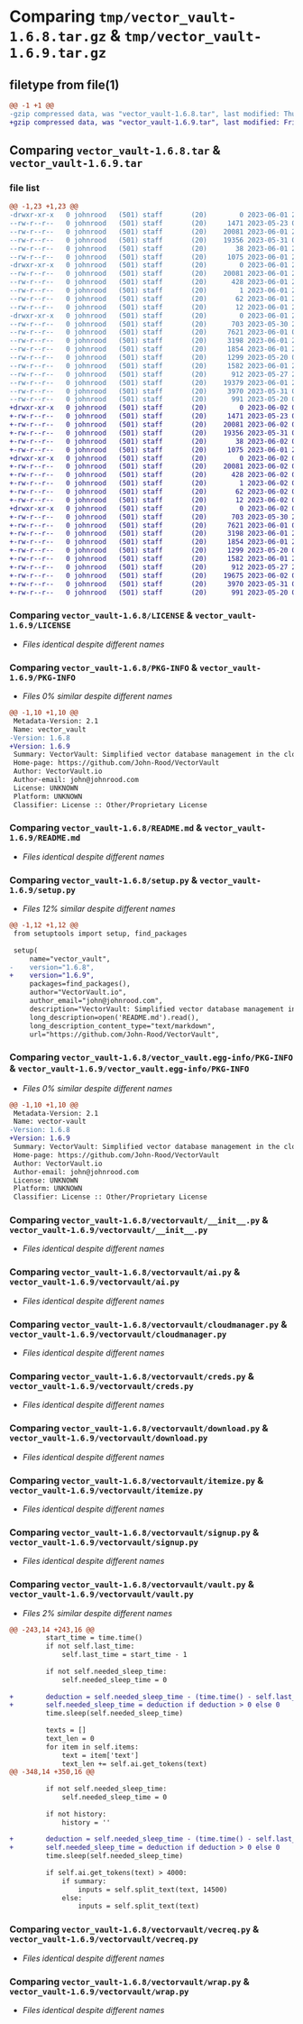 # Comparing `tmp/vector_vault-1.6.8.tar.gz` & `tmp/vector_vault-1.6.9.tar.gz`

## filetype from file(1)

```diff
@@ -1 +1 @@
-gzip compressed data, was "vector_vault-1.6.8.tar", last modified: Thu Jun  1 23:54:15 2023, max compression
+gzip compressed data, was "vector_vault-1.6.9.tar", last modified: Fri Jun  2 00:01:45 2023, max compression
```

## Comparing `vector_vault-1.6.8.tar` & `vector_vault-1.6.9.tar`

### file list

```diff
@@ -1,23 +1,23 @@
-drwxr-xr-x   0 johnrood   (501) staff       (20)        0 2023-06-01 23:54:15.515844 vector_vault-1.6.8/
--rw-r--r--   0 johnrood   (501) staff       (20)     1471 2023-05-23 07:06:02.000000 vector_vault-1.6.8/LICENSE
--rw-r--r--   0 johnrood   (501) staff       (20)    20081 2023-06-01 23:54:15.515685 vector_vault-1.6.8/PKG-INFO
--rw-r--r--   0 johnrood   (501) staff       (20)    19356 2023-05-31 07:01:35.000000 vector_vault-1.6.8/README.md
--rw-r--r--   0 johnrood   (501) staff       (20)       38 2023-06-01 23:54:15.515887 vector_vault-1.6.8/setup.cfg
--rw-r--r--   0 johnrood   (501) staff       (20)     1075 2023-06-01 23:51:53.000000 vector_vault-1.6.8/setup.py
-drwxr-xr-x   0 johnrood   (501) staff       (20)        0 2023-06-01 23:54:15.512620 vector_vault-1.6.8/vector_vault.egg-info/
--rw-r--r--   0 johnrood   (501) staff       (20)    20081 2023-06-01 23:54:15.000000 vector_vault-1.6.8/vector_vault.egg-info/PKG-INFO
--rw-r--r--   0 johnrood   (501) staff       (20)      428 2023-06-01 23:54:15.000000 vector_vault-1.6.8/vector_vault.egg-info/SOURCES.txt
--rw-r--r--   0 johnrood   (501) staff       (20)        1 2023-06-01 23:54:15.000000 vector_vault-1.6.8/vector_vault.egg-info/dependency_links.txt
--rw-r--r--   0 johnrood   (501) staff       (20)       62 2023-06-01 23:54:15.000000 vector_vault-1.6.8/vector_vault.egg-info/requires.txt
--rw-r--r--   0 johnrood   (501) staff       (20)       12 2023-06-01 23:54:15.000000 vector_vault-1.6.8/vector_vault.egg-info/top_level.txt
-drwxr-xr-x   0 johnrood   (501) staff       (20)        0 2023-06-01 23:54:15.515380 vector_vault-1.6.8/vectorvault/
--rw-r--r--   0 johnrood   (501) staff       (20)      703 2023-05-30 23:38:32.000000 vector_vault-1.6.8/vectorvault/__init__.py
--rw-r--r--   0 johnrood   (501) staff       (20)     7621 2023-06-01 06:30:30.000000 vector_vault-1.6.8/vectorvault/ai.py
--rw-r--r--   0 johnrood   (501) staff       (20)     3198 2023-06-01 23:53:57.000000 vector_vault-1.6.8/vectorvault/cloudmanager.py
--rw-r--r--   0 johnrood   (501) staff       (20)     1854 2023-06-01 23:50:20.000000 vector_vault-1.6.8/vectorvault/creds.py
--rw-r--r--   0 johnrood   (501) staff       (20)     1299 2023-05-20 06:06:51.000000 vector_vault-1.6.8/vectorvault/download.py
--rw-r--r--   0 johnrood   (501) staff       (20)     1582 2023-06-01 23:54:05.000000 vector_vault-1.6.8/vectorvault/itemize.py
--rw-r--r--   0 johnrood   (501) staff       (20)      912 2023-05-27 23:34:48.000000 vector_vault-1.6.8/vectorvault/signup.py
--rw-r--r--   0 johnrood   (501) staff       (20)    19379 2023-06-01 23:53:51.000000 vector_vault-1.6.8/vectorvault/vault.py
--rw-r--r--   0 johnrood   (501) staff       (20)     3970 2023-05-31 06:48:55.000000 vector_vault-1.6.8/vectorvault/vecreq.py
--rw-r--r--   0 johnrood   (501) staff       (20)      991 2023-05-20 06:06:45.000000 vector_vault-1.6.8/vectorvault/wrap.py
+drwxr-xr-x   0 johnrood   (501) staff       (20)        0 2023-06-02 00:01:45.356590 vector_vault-1.6.9/
+-rw-r--r--   0 johnrood   (501) staff       (20)     1471 2023-05-23 07:06:02.000000 vector_vault-1.6.9/LICENSE
+-rw-r--r--   0 johnrood   (501) staff       (20)    20081 2023-06-02 00:01:45.356422 vector_vault-1.6.9/PKG-INFO
+-rw-r--r--   0 johnrood   (501) staff       (20)    19356 2023-05-31 07:01:35.000000 vector_vault-1.6.9/README.md
+-rw-r--r--   0 johnrood   (501) staff       (20)       38 2023-06-02 00:01:45.356630 vector_vault-1.6.9/setup.cfg
+-rw-r--r--   0 johnrood   (501) staff       (20)     1075 2023-06-01 23:59:45.000000 vector_vault-1.6.9/setup.py
+drwxr-xr-x   0 johnrood   (501) staff       (20)        0 2023-06-02 00:01:45.353402 vector_vault-1.6.9/vector_vault.egg-info/
+-rw-r--r--   0 johnrood   (501) staff       (20)    20081 2023-06-02 00:01:45.000000 vector_vault-1.6.9/vector_vault.egg-info/PKG-INFO
+-rw-r--r--   0 johnrood   (501) staff       (20)      428 2023-06-02 00:01:45.000000 vector_vault-1.6.9/vector_vault.egg-info/SOURCES.txt
+-rw-r--r--   0 johnrood   (501) staff       (20)        1 2023-06-02 00:01:45.000000 vector_vault-1.6.9/vector_vault.egg-info/dependency_links.txt
+-rw-r--r--   0 johnrood   (501) staff       (20)       62 2023-06-02 00:01:45.000000 vector_vault-1.6.9/vector_vault.egg-info/requires.txt
+-rw-r--r--   0 johnrood   (501) staff       (20)       12 2023-06-02 00:01:45.000000 vector_vault-1.6.9/vector_vault.egg-info/top_level.txt
+drwxr-xr-x   0 johnrood   (501) staff       (20)        0 2023-06-02 00:01:45.356014 vector_vault-1.6.9/vectorvault/
+-rw-r--r--   0 johnrood   (501) staff       (20)      703 2023-05-30 23:38:32.000000 vector_vault-1.6.9/vectorvault/__init__.py
+-rw-r--r--   0 johnrood   (501) staff       (20)     7621 2023-06-01 06:30:30.000000 vector_vault-1.6.9/vectorvault/ai.py
+-rw-r--r--   0 johnrood   (501) staff       (20)     3198 2023-06-01 23:53:57.000000 vector_vault-1.6.9/vectorvault/cloudmanager.py
+-rw-r--r--   0 johnrood   (501) staff       (20)     1854 2023-06-01 23:50:20.000000 vector_vault-1.6.9/vectorvault/creds.py
+-rw-r--r--   0 johnrood   (501) staff       (20)     1299 2023-05-20 06:06:51.000000 vector_vault-1.6.9/vectorvault/download.py
+-rw-r--r--   0 johnrood   (501) staff       (20)     1582 2023-06-01 23:54:05.000000 vector_vault-1.6.9/vectorvault/itemize.py
+-rw-r--r--   0 johnrood   (501) staff       (20)      912 2023-05-27 23:34:48.000000 vector_vault-1.6.9/vectorvault/signup.py
+-rw-r--r--   0 johnrood   (501) staff       (20)    19675 2023-06-02 00:01:38.000000 vector_vault-1.6.9/vectorvault/vault.py
+-rw-r--r--   0 johnrood   (501) staff       (20)     3970 2023-05-31 06:48:55.000000 vector_vault-1.6.9/vectorvault/vecreq.py
+-rw-r--r--   0 johnrood   (501) staff       (20)      991 2023-05-20 06:06:45.000000 vector_vault-1.6.9/vectorvault/wrap.py
```

### Comparing `vector_vault-1.6.8/LICENSE` & `vector_vault-1.6.9/LICENSE`

 * *Files identical despite different names*

### Comparing `vector_vault-1.6.8/PKG-INFO` & `vector_vault-1.6.9/PKG-INFO`

 * *Files 0% similar despite different names*

```diff
@@ -1,10 +1,10 @@
 Metadata-Version: 2.1
 Name: vector_vault
-Version: 1.6.8
+Version: 1.6.9
 Summary: VectorVault: Simplified vector database management in the cloud for machine learning and generative ai workflows
 Home-page: https://github.com/John-Rood/VectorVault
 Author: VectorVault.io
 Author-email: john@johnrood.com
 License: UNKNOWN
 Platform: UNKNOWN
 Classifier: License :: Other/Proprietary License
```

### Comparing `vector_vault-1.6.8/README.md` & `vector_vault-1.6.9/README.md`

 * *Files identical despite different names*

### Comparing `vector_vault-1.6.8/setup.py` & `vector_vault-1.6.9/setup.py`

 * *Files 12% similar despite different names*

```diff
@@ -1,12 +1,12 @@
 from setuptools import setup, find_packages
 
 setup(
     name="vector_vault",
-    version="1.6.8",
+    version="1.6.9",
     packages=find_packages(),
     author="VectorVault.io",
     author_email="john@johnrood.com",
     description="VectorVault: Simplified vector database management in the cloud for machine learning and generative ai workflows",
     long_description=open('README.md').read(),
     long_description_content_type="text/markdown",
     url="https://github.com/John-Rood/VectorVault",
```

### Comparing `vector_vault-1.6.8/vector_vault.egg-info/PKG-INFO` & `vector_vault-1.6.9/vector_vault.egg-info/PKG-INFO`

 * *Files 0% similar despite different names*

```diff
@@ -1,10 +1,10 @@
 Metadata-Version: 2.1
 Name: vector-vault
-Version: 1.6.8
+Version: 1.6.9
 Summary: VectorVault: Simplified vector database management in the cloud for machine learning and generative ai workflows
 Home-page: https://github.com/John-Rood/VectorVault
 Author: VectorVault.io
 Author-email: john@johnrood.com
 License: UNKNOWN
 Platform: UNKNOWN
 Classifier: License :: Other/Proprietary License
```

### Comparing `vector_vault-1.6.8/vectorvault/__init__.py` & `vector_vault-1.6.9/vectorvault/__init__.py`

 * *Files identical despite different names*

### Comparing `vector_vault-1.6.8/vectorvault/ai.py` & `vector_vault-1.6.9/vectorvault/ai.py`

 * *Files identical despite different names*

### Comparing `vector_vault-1.6.8/vectorvault/cloudmanager.py` & `vector_vault-1.6.9/vectorvault/cloudmanager.py`

 * *Files identical despite different names*

### Comparing `vector_vault-1.6.8/vectorvault/creds.py` & `vector_vault-1.6.9/vectorvault/creds.py`

 * *Files identical despite different names*

### Comparing `vector_vault-1.6.8/vectorvault/download.py` & `vector_vault-1.6.9/vectorvault/download.py`

 * *Files identical despite different names*

### Comparing `vector_vault-1.6.8/vectorvault/itemize.py` & `vector_vault-1.6.9/vectorvault/itemize.py`

 * *Files identical despite different names*

### Comparing `vector_vault-1.6.8/vectorvault/signup.py` & `vector_vault-1.6.9/vectorvault/signup.py`

 * *Files identical despite different names*

### Comparing `vector_vault-1.6.8/vectorvault/vault.py` & `vector_vault-1.6.9/vectorvault/vault.py`

 * *Files 2% similar despite different names*

```diff
@@ -243,14 +243,16 @@
         start_time = time.time()
         if not self.last_time:
             self.last_time = start_time - 1
         
         if not self.needed_sleep_time:
             self.needed_sleep_time = 0
         
+        deduction = self.needed_sleep_time - (time.time() - self.last_chat_time)
+        self.needed_sleep_time = deduction if deduction > 0 else 0
         time.sleep(self.needed_sleep_time)
         
         texts = []
         text_len = 0
         for item in self.items:
             text = item['text']
             text_len += self.ai.get_tokens(text)
@@ -348,14 +350,16 @@
         
         if not self.needed_sleep_time:
             self.needed_sleep_time = 0
         
         if not history:
             history = ''
         
+        deduction = self.needed_sleep_time - (time.time() - self.last_chat_time)
+        self.needed_sleep_time = deduction if deduction > 0 else 0
         time.sleep(self.needed_sleep_time)
 
         if self.ai.get_tokens(text) > 4000:
             if summary:
                 inputs = self.split_text(text, 14500)
             else:
                 inputs = self.split_text(text)
```

### Comparing `vector_vault-1.6.8/vectorvault/vecreq.py` & `vector_vault-1.6.9/vectorvault/vecreq.py`

 * *Files identical despite different names*

### Comparing `vector_vault-1.6.8/vectorvault/wrap.py` & `vector_vault-1.6.9/vectorvault/wrap.py`

 * *Files identical despite different names*

